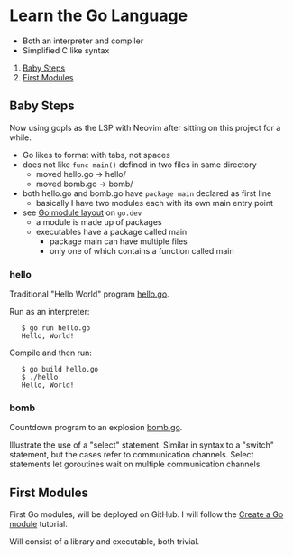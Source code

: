 # Learn the Go Language

* Both an interpreter and compiler
* Simplified C like syntax

1. [Baby Steps](#baby-steps)
1. [First Modules](#first-modules)

## Baby Steps

Now using gopls as the LSP with Neovim after sitting on this project for
a while.

- Go likes to format with tabs, not spaces
- does not like `func main()` defined in two files in same directory
  - moved hello.go -> hello/
  - moved bomb.go -> bomb/
- both hello.go and bomb.go have `package main` declared as first line
  - basically I have two modules each with its own main entry point
- see [Go module layout](https://go.dev/doc/modules/layout) on `go.dev`
  - a module is made up of packages
  - executables have a package called main
    - package main can have multiple files
    - only one of which contains a function called main

### hello

Traditional "Hello World" program
[hello.go](babysteps/hello/hello.go).

Run as an interpreter:

```fish
   $ go run hello.go
   Hello, World!
```

Compile and then run:

```fish
   $ go build hello.go
   $ ./hello
   Hello, World!
```

### bomb

Countdown program to an explosion
[bomb.go](babysteps/bomb/bomb.go).

Illustrate the use of a "select" statement.  Similar in syntax to a
"switch" statement, but the cases refer to communication channels.
Select statements let goroutines wait on multiple communication channels.

## First Modules

First Go modules, will be deployed on GitHub. I will follow the
[Create a Go module](https://go.dev/doc/tutorial/create-module) tutorial.

Will consist of a library and executable, both trivial.
